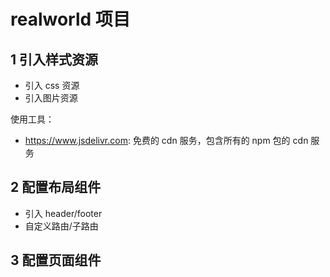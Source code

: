 # realworld 项目

## 1 引入样式资源

- 引入 css 资源
- 引入图片资源

使用工具：

- https://www.jsdelivr.com: 免费的 cdn 服务，包含所有的 npm 包的 cdn 服务

## 2 配置布局组件

- 引入 header/footer
- 自定义路由/子路由

## 3 配置页面组件
